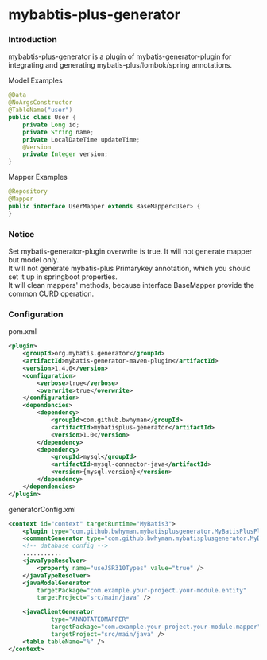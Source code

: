 # mybabtis-plus-generator
### Introduction
mybabtis-plus-generator is a plugin of mybatis-generator-plugin for integrating and generating mybatis-plus/lombok/spring annotations.

Model Examples
```java
@Data
@NoArgsConstructor
@TableName("user")
public class User {
    private Long id;
    private String name;
    private LocalDateTime updateTime;
    @Version
    private Integer version;
}
```
Mapper Examples
```java
@Repository
@Mapper
public interface UserMapper extends BaseMapper<User> {
}
```
### Notice
Set mybatis-generator-plugin overwrite is true. It will not generate mapper but model only.  
It will not generate mybatis-plus Primarykey annotation, which you should set it up in springboot properties.   
It will clean mappers' methods, because interface BaseMapper provide the common CURD operation.  

### Configuration
pom.xml
```xml
<plugin>
    <groupId>org.mybatis.generator</groupId>
    <artifactId>mybatis-generator-maven-plugin</artifactId>
    <version>1.4.0</version>
    <configuration>
        <verbose>true</verbose>
        <overwrite>true</overwrite>
    </configuration>
    <dependencies>
        <dependency>
            <groupId>com.github.bwhyman</groupId>
            <artifactId>mybatisplus-generator</artifactId>
            <version>1.0</version>
        </dependency>
        <dependency>
            <groupId>mysql</groupId>
            <artifactId>mysql-connector-java</artifactId>
            <version>{mysql.version}</version>
        </dependency>
    </dependencies>
</plugin>
```
generatorConfig.xml
```xml
<context id="context" targetRuntime="MyBatis3">
    <plugin type="com.github.bwhyman.mybatisplusgenerator.MyBatisPlusPluginAdapter" />
    <commentGenerator type="com.github.bwhyman.mybatisplusgenerator.MyBatisPlusCommentGenerator" />
    <!-- database config -->
    ...........
    <javaTypeResolver>
        <property name="useJSR310Types" value="true" />
    </javaTypeResolver>
    <javaModelGenerator
        targetPackage="com.example.your-project.your-module.entity"
        targetProject="src/main/java" />

    <javaClientGenerator
            type="ANNOTATEDMAPPER"
            targetPackage="com.example.your-project.your-module.mapper"
            targetProject="src/main/java" />
    <table tableName="%" />
</context>
```